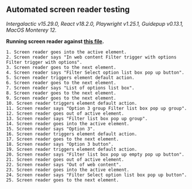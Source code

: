 ## Automated screen reader testing

_Intergalactic v15.29.0, React v18.2.0, Playwright v1.25.1,
Guidepup v0.13.1, MacOS Monterey 12._

**Running screen reader against [this file](https://github.com/semrush/intergalactic/blob/master/website/docs/components/filter-trigger/examples/select.tsx).**

```
1. Screen reader goes into the active element.
2. Screen reader says "In web content Filter trigger with options Filter trigger with options".
3. Screen reader goes to the next element.
4. Screen reader says "Filter Select option list box pop up button".
5. Screen reader triggers element default action.
6. Screen reader goes to the next element.
7. Screen reader says "List of options list box".
8. Screen reader goes to the next element.
9. Screen reader goes to the next element.
10. Screen reader triggers element default action.
11. Screen reader says "Option 3 group Filter list box pop up group".
12. Screen reader goes out of active element.
13. Screen reader says "Filter list box pop up group".
14. Screen reader goes into the active element.
15. Screen reader says "Option 3".
16. Screen reader triggers element default action.
17. Screen reader goes to the next element.
18. Screen reader says "Option 3 button".
19. Screen reader triggers element default action.
20. Screen reader says "Filter list box pop up empty pop up button".
21. Screen reader goes out of active element.
22. Screen reader says "Out of web content".
23. Screen reader goes into the active element.
24. Screen reader says "Filter Select option list box pop up button".
25. Screen reader goes to the next element.
```
